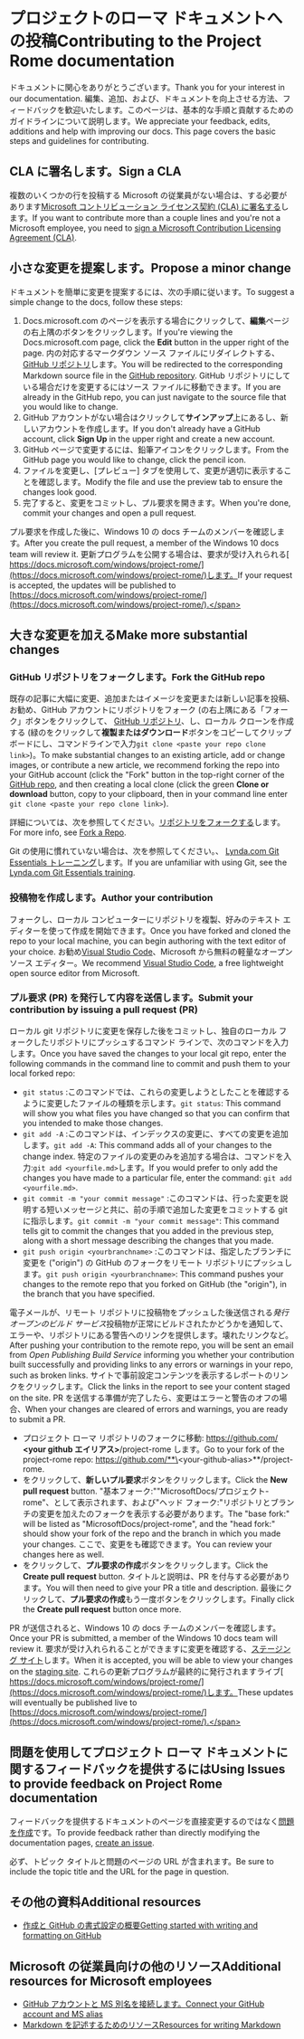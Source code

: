 # <a name="contributing-to-the-project-rome-documentation"></a><span data-ttu-id="d1c07-101">プロジェクトのローマ ドキュメントへの投稿</span><span class="sxs-lookup"><span data-stu-id="d1c07-101">Contributing to the Project Rome documentation</span></span>

<span data-ttu-id="d1c07-102">ドキュメントに関心をありがとうございます。</span><span class="sxs-lookup"><span data-stu-id="d1c07-102">Thank you for your interest in our documentation.</span></span> <span data-ttu-id="d1c07-103">編集、追加、および、ドキュメントを向上させる方法、フィードバックを歓迎いたします。このページは、基本的な手順と貢献するためのガイドラインについて説明します。</span><span class="sxs-lookup"><span data-stu-id="d1c07-103">We appreciate your feedback, edits, additions and help with improving our docs. This page covers the basic steps and guidelines for contributing.</span></span>

## <a name="sign-a-cla"></a><span data-ttu-id="d1c07-104">CLA に署名します。</span><span class="sxs-lookup"><span data-stu-id="d1c07-104">Sign a CLA</span></span>

<span data-ttu-id="d1c07-105">複数のいくつかの行を投稿する Microsoft の従業員がない場合は、する必要があります[Microsoft コントリビューション ライセンス契約 (CLA) に署名する](https://cla.microsoft.com/)します。</span><span class="sxs-lookup"><span data-stu-id="d1c07-105">If you want to contribute more than a couple lines and you're not a Microsoft employee, you need to [sign a Microsoft Contribution Licensing Agreement (CLA)](https://cla.microsoft.com/).</span></span> 

## <a name="propose-a-minor-change"></a><span data-ttu-id="d1c07-106">小さな変更を提案します。</span><span class="sxs-lookup"><span data-stu-id="d1c07-106">Propose a minor change</span></span>

<span data-ttu-id="d1c07-107">ドキュメントを簡単に変更を提案するには、次の手順に従います。</span><span class="sxs-lookup"><span data-stu-id="d1c07-107">To suggest a simple change to the docs, follow these steps:</span></span>

1. <span data-ttu-id="d1c07-108">Docs.microsoft.com のページを表示する場合にクリックして、**編集**ページの右上隅のボタンをクリックします。</span><span class="sxs-lookup"><span data-stu-id="d1c07-108">If you're viewing the Docs.microsoft.com page, click the **Edit** button in the upper right of the page.</span></span>  <span data-ttu-id="d1c07-109">内の対応するマークダウン ソース ファイルにリダイレクトする、 [GitHub リポジトリ](https://github.com/MicrosoftDocs/project-rome)します。</span><span class="sxs-lookup"><span data-stu-id="d1c07-109">You will be redirected to the corresponding Markdown source file in the [GitHub repository](https://github.com/MicrosoftDocs/project-rome).</span></span> <span data-ttu-id="d1c07-110">GitHub リポジトリにしている場合だけを変更するにはソース ファイルに移動できます。</span><span class="sxs-lookup"><span data-stu-id="d1c07-110">If you are already in the GitHub repo, you can just navigate to the source file that you would like to change.</span></span>
2. <span data-ttu-id="d1c07-111">GitHub アカウントがない場合はクリックして**サインアップ**上にあるし、新しいアカウントを作成します。</span><span class="sxs-lookup"><span data-stu-id="d1c07-111">If you don't already have a GitHub account, click **Sign Up** in the upper right and create a new account.</span></span>
3. <span data-ttu-id="d1c07-112">GitHub ページで変更するには、鉛筆アイコンをクリックします。</span><span class="sxs-lookup"><span data-stu-id="d1c07-112">From the GitHub page you would like to change, click the pencil icon.</span></span> 
4. <span data-ttu-id="d1c07-113">ファイルを変更し、[プレビュー] タブを使用して、変更が適切に表示することを確認します。</span><span class="sxs-lookup"><span data-stu-id="d1c07-113">Modify the file and use the preview tab to ensure the changes look good.</span></span>
5. <span data-ttu-id="d1c07-114">完了すると、変更をコミットし、プル要求を開きます。</span><span class="sxs-lookup"><span data-stu-id="d1c07-114">When you're done, commit your changes and open a pull request.</span></span>

<span data-ttu-id="d1c07-115">プル要求を作成した後に、Windows 10 の docs チームのメンバーを確認します。</span><span class="sxs-lookup"><span data-stu-id="d1c07-115">After you create the pull request, a member of the Windows 10 docs team will review it.</span></span> <span data-ttu-id="d1c07-116">更新プログラムを公開する場合は、要求が受け入れられる[ https://docs.microsoft.com/windows/project-rome/](https://docs.microsoft.com/windows/project-rome/)します。</span><span class="sxs-lookup"><span data-stu-id="d1c07-116">If your request is accepted, the updates will be published to [https://docs.microsoft.com/windows/project-rome/](https://docs.microsoft.com/windows/project-rome/).</span></span>

## <a name="make-more-substantial-changes"></a><span data-ttu-id="d1c07-117">大きな変更を加える</span><span class="sxs-lookup"><span data-stu-id="d1c07-117">Make more substantial changes</span></span>

### <a name="fork-the-github-repo"></a><span data-ttu-id="d1c07-118">GitHub リポジトリをフォークします。</span><span class="sxs-lookup"><span data-stu-id="d1c07-118">Fork the GitHub repo</span></span>

<span data-ttu-id="d1c07-119">既存の記事に大幅に変更、追加またはイメージを変更または新しい記事を投稿、お勧め、GitHub アカウントにリポジトリをフォーク (の右上隅にある「フォーク」ボタンをクリックして、 [GitHub リポジトリ](https://github.com/MicrosoftDocs/project-rome)、し、ローカル クローンを作成する (緑のをクリックして**複製またはダウンロード**ボタンをコピーしてクリップボードにし、コマンドラインで入力`git clone <paste your repo clone link>`)。</span><span class="sxs-lookup"><span data-stu-id="d1c07-119">To make substantial changes to an existing article, add or change images, or contribute a new article, we recommend forking the repo into your GitHub account (click the "Fork" button in the top-right corner of the [GitHub repo](https://github.com/MicrosoftDocs/project-rome), and then creating a local clone (click the green **Clone or download** button, copy to your clipboard, then in your command line enter `git clone <paste your repo clone link>`).</span></span>

<span data-ttu-id="d1c07-120">詳細については、次を参照してください。[リポジトリをフォークする](https://help.github.com/articles/fork-a-repo/)します。</span><span class="sxs-lookup"><span data-stu-id="d1c07-120">For more info, see [Fork a Repo](https://help.github.com/articles/fork-a-repo/).</span></span>

<span data-ttu-id="d1c07-121">Git の使用に慣れていない場合は、次を参照してください。、 [Lynda.com Git Essentials トレーニング](https://www.lynda.com/Git-tutorials/Git-Essential-Training/100222-2.html)します。</span><span class="sxs-lookup"><span data-stu-id="d1c07-121">If you are unfamiliar with using Git, see the [Lynda.com Git Essentials training](https://www.lynda.com/Git-tutorials/Git-Essential-Training/100222-2.html).</span></span>

### <a name="author-your-contribution"></a><span data-ttu-id="d1c07-122">投稿物を作成します。</span><span class="sxs-lookup"><span data-stu-id="d1c07-122">Author your contribution</span></span>

<span data-ttu-id="d1c07-123">フォークし、ローカル コンピューターにリポジトリを複製、好みのテキスト エディターを使って作成を開始できます。</span><span class="sxs-lookup"><span data-stu-id="d1c07-123">Once you have forked and cloned the repo to your local machine, you can begin authoring with the text editor of your choice.</span></span> <span data-ttu-id="d1c07-124">お勧め[Visual Studio Code](https://code.visualstudio.com/)、Microsoft から無料の軽量なオープン ソース エディター。</span><span class="sxs-lookup"><span data-stu-id="d1c07-124">We recommend [Visual Studio Code](https://code.visualstudio.com/), a free lightweight open source editor from Microsoft.</span></span>

### <a name="submit-your-contribution-by-issuing-a-pull-request-pr"></a><span data-ttu-id="d1c07-125">プル要求 (PR) を発行して内容を送信します。</span><span class="sxs-lookup"><span data-stu-id="d1c07-125">Submit your contribution by issuing a pull request (PR)</span></span>

<span data-ttu-id="d1c07-126">ローカル git リポジトリに変更を保存した後をコミットし、独自のローカル フォークしたリポジトリにプッシュするコマンド ラインで、次のコマンドを入力します。</span><span class="sxs-lookup"><span data-stu-id="d1c07-126">Once you have saved the changes to your local git repo, enter the following commands in the command line to commit and push them to your local forked repo:</span></span>
- <span data-ttu-id="d1c07-127">`git status` :このコマンドでは、これらの変更しようとしたことを確認するように変更したファイルの種類を示します。</span><span class="sxs-lookup"><span data-stu-id="d1c07-127">`git status`: This command will show you what files you have changed so that you can confirm that you intended to make those changes.</span></span> 
- <span data-ttu-id="d1c07-128">`git add -A` :このコマンドは、インデックスの変更に、すべての変更を追加します。</span><span class="sxs-lookup"><span data-stu-id="d1c07-128">`git add -A`: This command adds all of your changes to the change index.</span></span> <span data-ttu-id="d1c07-129">特定のファイルの変更のみを追加する場合は、コマンドを入力:`git add <yourfile.md>`します。</span><span class="sxs-lookup"><span data-stu-id="d1c07-129">If you would prefer to only add the changes you have made to a particular file, enter the command: `git add <yourfile.md>`.</span></span>
- <span data-ttu-id="d1c07-130">`git commit -m "your commit message"` :このコマンドは、行った変更を説明する短いメッセージと共に、前の手順で追加した変更をコミットする git に指示します。</span><span class="sxs-lookup"><span data-stu-id="d1c07-130">`git commit -m "your commit message"`: This command tells git to commit the changes that you added in the previous step, along with a short message describing the changes that you made.</span></span>
- <span data-ttu-id="d1c07-131">`git push origin <yourbranchname>` :このコマンドは、指定したブランチに変更を ("origin") の GitHub のフォークをリモート リポジトリにプッシュします。</span><span class="sxs-lookup"><span data-stu-id="d1c07-131">`git push origin <yourbranchname>`: This command pushes your changes to the remote repo that you forked on GitHub (the "origin"), in the branch that you have specified.</span></span>

<span data-ttu-id="d1c07-132">電子メールが、リモート リポジトリに投稿物をプッシュした後送信される*発行オープンのビルド サービス*投稿物が正常にビルドされたかどうかを通知して、エラーや、リポジトリにある警告へのリンクを提供します。壊れたリンクなど。</span><span class="sxs-lookup"><span data-stu-id="d1c07-132">After pushing your contribution to the remote repo, you will be sent an email from *Open Publishing Build Service* informing you whether your contribution built successfully and providing links to any errors or warnings in your repo, such as broken links.</span></span> <span data-ttu-id="d1c07-133">サイトで事前設定コンテンツを表示するレポートのリンクをクリックします。</span><span class="sxs-lookup"><span data-stu-id="d1c07-133">Click the links in the report to see your content staged on the site.</span></span> <span data-ttu-id="d1c07-134">PR を送信する準備が完了したら、変更はエラーと警告のオフの場合、</span><span class="sxs-lookup"><span data-stu-id="d1c07-134">When your changes are cleared of errors and warnings, you are ready to submit a PR.</span></span>
- <span data-ttu-id="d1c07-135">プロジェクト ローマ リポジトリのフォークに移動: https://github.com/  **\<your github エイリアス\>**/project-rome します。</span><span class="sxs-lookup"><span data-stu-id="d1c07-135">Go to your fork of the project-rome repo: https://github.com/**\<your-github-alias\>**/project-rome.</span></span>
- <span data-ttu-id="d1c07-136">をクリックして、**新しいプル要求**ボタンをクリックします。</span><span class="sxs-lookup"><span data-stu-id="d1c07-136">Click the **New pull request** button.</span></span> <span data-ttu-id="d1c07-137">"基本フォーク:""MicrosoftDocs/プロジェクト-rome"、として表示されます、および"ヘッド フォーク:"リポジトリとブランチの変更を加えたのフォークを表示する必要があります。</span><span class="sxs-lookup"><span data-stu-id="d1c07-137">The "base fork:" will be listed as "MicrosoftDocs/project-rome", and the "head fork:" should show your fork of the repo and the branch in which you made your changes.</span></span> <span data-ttu-id="d1c07-138">ここで、変更をも確認できます。</span><span class="sxs-lookup"><span data-stu-id="d1c07-138">You can review your changes here as well.</span></span> 
- <span data-ttu-id="d1c07-139">をクリックして、**プル要求の作成**ボタンをクリックします。</span><span class="sxs-lookup"><span data-stu-id="d1c07-139">Click the **Create pull request** button.</span></span> <span data-ttu-id="d1c07-140">タイトルと説明は、PR を付与する必要があります。</span><span class="sxs-lookup"><span data-stu-id="d1c07-140">You will then need to give your PR a title and description.</span></span> <span data-ttu-id="d1c07-141">最後にクリックして、**プル要求の作成**もう一度ボタンをクリックします。</span><span class="sxs-lookup"><span data-stu-id="d1c07-141">Finally click the **Create pull request** button once more.</span></span>

<span data-ttu-id="d1c07-142">PR が送信されると、Windows 10 の docs チームのメンバーを確認します。</span><span class="sxs-lookup"><span data-stu-id="d1c07-142">Once your PR is submitted, a member of the Windows 10 docs team will review it.</span></span> <span data-ttu-id="d1c07-143">要求が受け入れられることができますに変更を確認する、[ステージング サイト](https://review.docs.microsoft.com/windows/project-rome/)します。</span><span class="sxs-lookup"><span data-stu-id="d1c07-143">When it is accepted, you will be able to view your changes on the [staging site](https://review.docs.microsoft.com/windows/project-rome/).</span></span> <span data-ttu-id="d1c07-144">これらの更新プログラムが最終的に発行されますライブ[ https://docs.microsoft.com/windows/project-rome/](https://docs.microsoft.com/windows/project-rome/)します。</span><span class="sxs-lookup"><span data-stu-id="d1c07-144">These updates will eventually be published live to [https://docs.microsoft.com/windows/project-rome/](https://docs.microsoft.com/windows/project-rome/).</span></span>

## <a name="using-issues-to-provide-feedback-on-project-rome-documentation"></a><span data-ttu-id="d1c07-145">問題を使用してプロジェクト ローマ ドキュメントに関するフィードバックを提供するには</span><span class="sxs-lookup"><span data-stu-id="d1c07-145">Using Issues to provide feedback on Project Rome documentation</span></span>

<span data-ttu-id="d1c07-146">フィードバックを提供するドキュメントのページを直接変更するのではなく[問題を作成](https://github.com/MicrosoftDocs/project-rome/issues)です。</span><span class="sxs-lookup"><span data-stu-id="d1c07-146">To provide feedback rather than directly modifying the documentation pages, [create an issue](https://github.com/MicrosoftDocs/project-rome/issues).</span></span>

<span data-ttu-id="d1c07-147">必ず、トピック タイトルと問題のページの URL が含まれます。</span><span class="sxs-lookup"><span data-stu-id="d1c07-147">Be sure to include the topic title and the URL for the page in question.</span></span>

## <a name="additional-resources"></a><span data-ttu-id="d1c07-148">その他の資料</span><span class="sxs-lookup"><span data-stu-id="d1c07-148">Additional resources</span></span>
- [<span data-ttu-id="d1c07-149">作成と GitHub の書式設定の概要</span><span class="sxs-lookup"><span data-stu-id="d1c07-149">Getting started with writing and formatting on GitHub</span></span>](https://help.github.com/articles/getting-started-with-writing-and-formatting-on-github/)

## <a name="additional-resources-for-microsoft-employees"></a><span data-ttu-id="d1c07-150">Microsoft の従業員向けの他のリソース</span><span class="sxs-lookup"><span data-stu-id="d1c07-150">Additional resources for Microsoft employees</span></span>
- [<span data-ttu-id="d1c07-151">GitHub アカウントと MS 別名を接続します。</span><span class="sxs-lookup"><span data-stu-id="d1c07-151">Connect your GitHub account and MS alias</span></span>](https://review.docs.microsoft.com/windows-authoring-guide/github-account#2-connect-your-github-account-and-ms-alias-on-the-microsoft-open-source-portal)
- [<span data-ttu-id="d1c07-152">Markdown を記述するためのリソース</span><span class="sxs-lookup"><span data-stu-id="d1c07-152">Resources for writing Markdown</span></span>](https://review.docs.microsoft.com/windows-authoring-guide/writing-guidance/writing-markdown)